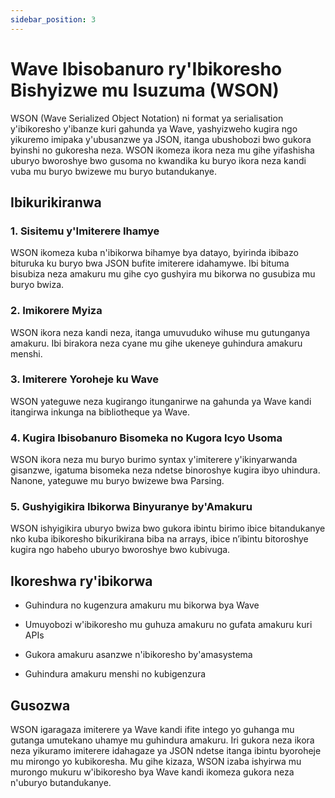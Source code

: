 ```yaml
---
sidebar_position: 3
---
```


# Wave Ibisobanuro ry'Ibikoresho Bishyizwe mu Isuzuma (WSON)
WSON (Wave Serialized Object Notation) ni format ya serialisation y'ibikoresho y'ibanze kuri gahunda ya Wave, yashyizweho kugira ngo yikuremo imipaka y'ubusanzwe ya JSON, itanga ubushobozi bwo gukora byinshi no gukoresha neza. WSON ikomeza ikora neza mu gihe yifashisha uburyo bworoshye bwo gusoma no kwandika ku buryo ikora neza kandi vuba mu buryo bwizewe mu buryo butandukanye.

## Ibikurikiranwa
### 1. Sisitemu y'Imiterere Ihamye
WSON ikomeza kuba n'ibikorwa bihamye bya datayo, byirinda ibibazo bituruka ku buryo bwa JSON bufite imiterere idahamywe. Ibi bituma bisubiza neza amakuru mu gihe cyo gushyira mu bikorwa no gusubiza mu buryo bwiza.

### 2. Imikorere Myiza
WSON ikora neza kandi neza, itanga umuvuduko wihuse mu gutunganya amakuru. Ibi birakora neza cyane mu gihe ukeneye guhindura amakuru menshi.

### 3. Imiterere Yoroheje ku Wave
WSON yateguwe neza kugirango itunganirwe na gahunda ya Wave kandi itangirwa inkunga na bibliotheque ya Wave.

### 4. Kugira Ibisobanuro Bisomeka no Kugora Icyo Usoma
WSON ikora neza mu buryo burimo syntax y'imiterere y'ikinyarwanda gisanzwe, igatuma bisomeka neza ndetse binoroshye kugira ibyo uhindura. Nanone, yateguwe mu buryo bwizewe bwa Parsing.

### 5. Gushyigikira Ibikorwa Binyuranye by'Amakuru
WSON ishyigikira uburyo bwiza bwo gukora ibintu birimo ibice bitandukanye nko kuba ibikoresho bikurikirana biba na arrays, ibice n’ibintu bitoroshye kugira ngo habeho uburyo bworoshye bwo kubivuga.

## Ikoreshwa ry'ibikorwa
* Guhindura no kugenzura amakuru mu bikorwa bya Wave

* Umuyobozi w'ibikoresho mu guhuza amakuru no gufata amakuru kuri APIs

* Gukora amakuru asanzwe n'ibikoresho by'amasystema

* Guhindura amakuru menshi no kubigenzura

## Gusozwa
WSON igaragaza imiterere ya Wave kandi ifite intego yo guhanga mu gutanga umutekano uhamye mu guhindura amakuru. Iri gukora neza ikora neza yikuramo imiterere idahagaze ya JSON ndetse itanga ibintu byoroheje mu mirongo yo kubikoresha. Mu gihe kizaza, WSON izaba ishyirwa mu murongo mukuru w'ibikoresho bya Wave kandi ikomeza gukora neza n'uburyo butandukanye.
